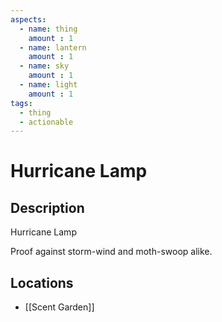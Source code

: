 ```yaml
---
aspects: 
  - name: thing
    amount : 1
  - name: lantern
    amount : 1
  - name: sky
    amount : 1
  - name: light
    amount : 1
tags:
  - thing
  - actionable
---
```


# Hurricane Lamp

## Description
Hurricane Lamp

Proof against storm-wind and moth-swoop alike.
## Locations
- [[Scent Garden]]
